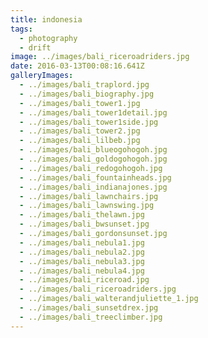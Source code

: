 ```yaml
---
title: indonesia
tags:
  - photography
  - drift
image: ../images/bali_riceroadriders.jpg
date: 2016-03-13T00:08:16.641Z
galleryImages:
  - ../images/bali_traplord.jpg
  - ../images/bali_biography.jpg
  - ../images/bali_tower1.jpg
  - ../images/bali_tower1detail.jpg
  - ../images/bali_tower1side.jpg
  - ../images/bali_tower2.jpg
  - ../images/bali_lilbeb.jpg
  - ../images/bali_blueogohogoh.jpg
  - ../images/bali_goldogohogoh.jpg
  - ../images/bali_redogohogoh.jpg
  - ../images/bali_fountainheads.jpg
  - ../images/bali_indianajones.jpg
  - ../images/bali_lawnchairs.jpg
  - ../images/bali_lawnswing.jpg
  - ../images/bali_thelawn.jpg
  - ../images/bali_bwsunset.jpg
  - ../images/bali_gordonsunset.jpg
  - ../images/bali_nebula1.jpg
  - ../images/bali_nebula2.jpg
  - ../images/bali_nebula3.jpg
  - ../images/bali_nebula4.jpg
  - ../images/bali_riceroad.jpg
  - ../images/bali_riceroadriders.jpg
  - ../images/bali_walterandjuliette_1.jpg
  - ../images/bali_sunsetdrex.jpg
  - ../images/bali_treeclimber.jpg
---
```

